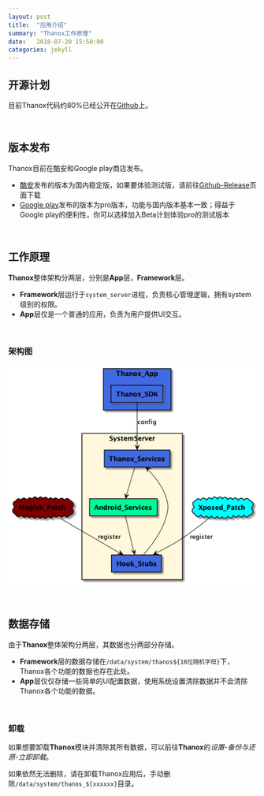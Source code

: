 ```yaml
---
layout: post
title:  "应用介绍"
summary: "Thanox工作原理"
date:   2018-07-20 15:50:00
categories: jekyll
---
```


<!-- more -->



## 开源计划

目前Thanox代码约80%已经公开在[Github](https://github.com/Tornaco/Thanox/tree/master/android)上。

&nbsp;

## 版本发布

Thanox目前在酷安和Google play商店发布。

* [酷安](https://www.coolapk.com/)发布的版本为国内稳定版，如果要体验测试版，请前往[Github-Release](https://github.com/Tornaco/Thanox/releases)页面下载
* [Google play](https://play.google.com/store/apps/details?id=github.tornaco.android.thanos.pro&hl=en&gl=US)发布的版本为pro版本，功能与国内版本基本一致；得益于Google play的便利性，你可以选择加入Beta计划体验pro的测试版本

&nbsp;

## 工作原理

**Thanox**整体架构分两层，分别是**App**层，**Framework**层。

* **Framework**层运行于`system_server`进程，负责核心管理逻辑，拥有system级别的权限。
* **App**层仅是一个普通的应用，负责为用户提供UI交互。

&nbsp;

### 架构图



![thanox-arch](assets/images/thanox-arch.png)



&nbsp;

## 数据存储

由于**Thanox**整体架构分两层，其数据也分两部分存储。

* **Framework**层的数据存储在`/data/system/thanos${16位随机字母}`下，Thanox各个功能的数据也存在此处。
* **App**层仅仅存储一些简单的UI配置数据，使用系统设置清除数据并不会清除Thanox各个功能的数据。

&nbsp;

### 卸载

如果想要卸载**Thanox**模块并清除其所有数据，可以前往**Thanox**的*设置-备份与还原-立即卸载*。

如果依然无法删除，请在卸载Thanox应用后，手动删除`/data/system/thanos_${xxxxxx}`目录。

